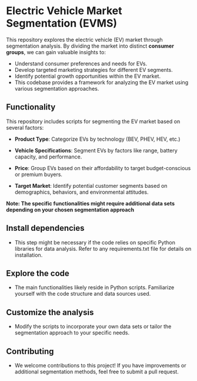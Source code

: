 # Electric Vehicle Market Segmentation (EVMS)


This repository explores the electric vehicle (EV) market through segmentation analysis. 
By dividing the market into distinct **consumer groups**, we can gain valuable insights to:

- Understand consumer preferences and needs for EVs.
- Develop targeted marketing strategies for different EV segments.
- Identify potential growth opportunities within the EV market.
- This codebase provides a framework for analyzing the EV market using various segmentation approaches.

## Functionality
This repository includes scripts for segmenting the EV market based on several factors:

- **Product Type**: Categorize EVs by technology (BEV, PHEV, HEV, etc.)

- **Vehicle Specifications**: Segment EVs by factors like range, battery capacity, and performance.

- **Price**: Group EVs based on their affordability to target budget-conscious or premium buyers.

- **Target Market**: Identify potential customer segments based on demographics, behaviors, and environmental attitudes. 


**Note: The specific functionalities might require additional data sets depending on your chosen segmentation approach**


## Install dependencies

- This step might be necessary if the code relies on specific Python libraries for data analysis. Refer to any requirements.txt file for details on installation.

## Explore the code

- The main functionalities likely reside in Python scripts. Familiarize yourself with the code structure and data sources used.
## Customize the analysis

- Modify the scripts to incorporate your own data sets or tailor the segmentation approach to your specific needs.

## Contributing
- We welcome contributions to this project! If you have improvements or additional segmentation methods, feel free to submit a pull request.

